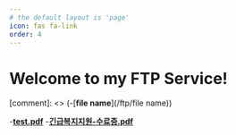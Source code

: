 ```yaml
---
# the default layout is 'page'
icon: fas fa-link
order: 4
---
```


# Welcome to my FTP Service!

[comment]: <> (-[**file name**](/ftp/file name))

-[**test.pdf**](/ftp/test.pdf)
-[**긴급복지지원-수료증.pdf**](/ftp/긴급복지지원-수료증.pdf)